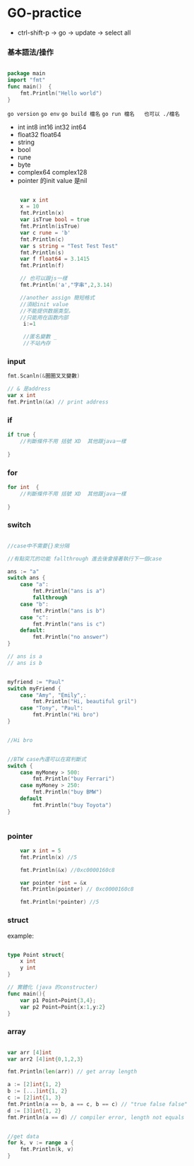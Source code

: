 # GO-practice
- ctrl-shift-p -> go -> update -> select all 

### 基本語法/操作
```go

package main
import "fmt"
func main()  {
	fmt.Println("Hello world")
}

```
```go version```
```go env```
```go build 檔名```
```go run 檔名   也可以 ./檔名```

- int int8 int16 int32 int64
- float32 float64
- string
- bool 
- rune
- byte 
- complex64 complex128
- pointer 的init value 是nil

```go

	var x int
	x = 10
	fmt.Println(x)
	var isTrue bool = true
	fmt.Println(isTrue)
	var c rune = 'b'
	fmt.Println(c)
	var s string = "Test Test Test"
	fmt.Println(s)
	var f float64 = 3.1415
	fmt.Println(f)

    // 也可以跟js一樣
    fmt.Println('a',"字串",2,3.14)

    //another assign 簡短格式
    //須給init value
    //不能提供数据类型。
    //只能用在函数内部
     i:=1

     //匿名變數 _ 
     //不站內存 

```

### input
```go
fmt.Scanln(&圈圈叉叉變數)  

// & 是address
var x int
fmt.Println(&x) // print address
```

### if

```go
if true {
    //判斷條件不用 括號 XD  其他跟java一樣
    
}

```

### for

```go 
for int  {
    //判斷條件不用 括號 XD  其他跟java一樣
    
}

```

### switch

```go

//case中不需要{}來分隔

//有點突兀的功能 fallthrough 進去後會接著執行下一個case

ans := "a"
switch ans {
    case "a": 
        fmt.Println("ans is a")
        fallthrough
    case "b":
        fmt.Println("ans is b")
    case "c":
        fmt.Println("ans is c")
    default:
        fmt.Println("no answer")
}

// ans is a
// ans is b


myfriend := "Paul"
switch myFriend {
    case "Amy", "Emily",: 
        fmt.Println("Hi, beautiful gril")
    case "Tony", "Paul":
        fmt.Println("Hi bro")
}


//Hi bro


//BTW case內還可以在寫判斷式
switch {
    case myMoney > 500:
        fmt.Println("buy Ferrari")
    case myMoney > 250:
        fmt.Println("buy BMW")
    default
        fmt.Println("buy Toyota")
}



```


### pointer

```go
	var x int = 5
	fmt.Println(x) //5

	fmt.Println(&x) //0xc0000160c8

	var pointer *int = &x
	fmt.Println(pointer) // 0xc0000160c8

	fmt.Println(*pointer) //5

```

### struct

example:

```go

type Point struct{
    x int
    y int
}

// 實體化 (java 的constructer)
func main(){
    var p1 Point=Point{3,4};
    var p2 Point=Point{x:1,y:2}
}

```

### array

```go

var arr [4]int
var arr2 [4]int{0,1,2,3}

fmt.Println(len(arr)) // get array length

a := [2]int{1, 2}
b := [...]int{1, 2}
c := [2]int{1, 3}
fmt.Println(a == b, a == c, b == c) // "true false false"
d := [3]int{1, 2}
fmt.Println(a == d) // compiler error, length not equals


//get data
for k, v := range a {
    fmt.Println(k, v)
}

```




